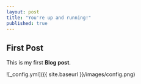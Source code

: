 ```yaml
---
layout: post
title: "You're up and running!"
published: true
---
```


## First Post

This is my first **Blog post**.



![_config.yml]({{ site.baseurl }}/images/config.png)
